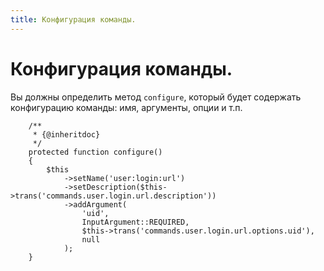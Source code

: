 ```yaml
---
title: Конфигурация команды.
---
```

# Конфигурация команды.

Вы должны определить метод `configure`, который будет содержать конфигурацию команды: имя, аргументы, опции и т.п.
```
    /**
     * {@inheritdoc}
     */
    protected function configure()
    {
        $this
            ->setName('user:login:url')
            ->setDescription($this->trans('commands.user.login.url.description'))
            ->addArgument(
                'uid',
                InputArgument::REQUIRED,
                $this->trans('commands.user.login.url.options.uid'),
                null
            );
    }
```
